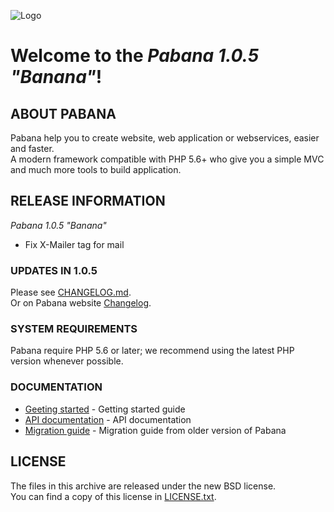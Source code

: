 ![Logo](https://pabana.futurasoft.fr/img/logo_github.png)

# Welcome to the *Pabana 1.0.5 "Banana"*!

## ABOUT PABANA

Pabana help you to create website, web application or webservices, easier and faster.  
A modern framework compatible with PHP 5.6+ who give you a simple MVC and much more tools to build application.

## RELEASE INFORMATION

*Pabana 1.0.5 "Banana"*

* Fix X-Mailer tag for mail

### UPDATES IN 1.0.5

Please see [CHANGELOG.md](CHANGELOG.md).  
Or on Pabana website [Changelog](https://pabana.futurasoft.fr/about/changelog/).

### SYSTEM REQUIREMENTS

Pabana require PHP 5.6 or later; we recommend using the latest PHP version whenever possible.

### DOCUMENTATION

* [Geeting started](https://pabana.futurasoft.fr/documentation/1.0/getting-started/) - Getting started guide
* [API documentation](https://pabana.futurasoft.fr/api/1.0/) - API documentation
* [Migration guide](https://pabana.futurasoft.fr/documentation/1.0/migration/) - Migration guide from older version of Pabana

## LICENSE

The files in this archive are released under the new BSD license.  
You can find a copy of this license in [LICENSE.txt](LICENSE.txt).